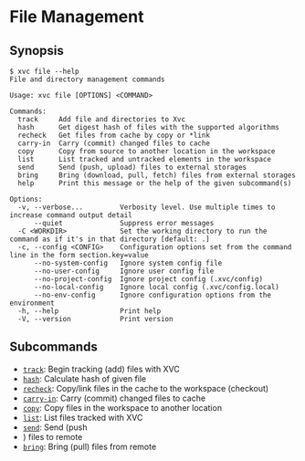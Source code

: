 # File Management


## Synopsis

```console
$ xvc file --help
File and directory management commands

Usage: xvc file [OPTIONS] <COMMAND>

Commands:
  track     Add file and directories to Xvc
  hash      Get digest hash of files with the supported algorithms
  recheck   Get files from cache by copy or *link
  carry-in  Carry (commit) changed files to cache
  copy      Copy from source to another location in the workspace
  list      List tracked and untracked elements in the workspace
  send      Send (push, upload) files to external storages
  bring     Bring (download, pull, fetch) files from external storages
  help      Print this message or the help of the given subcommand(s)

Options:
  -v, --verbose...         Verbosity level. Use multiple times to increase command output detail
      --quiet              Suppress error messages
  -C <WORKDIR>             Set the working directory to run the command as if it's in that directory [default: .]
  -c, --config <CONFIG>    Configuration options set from the command line in the form section.key=value
      --no-system-config   Ignore system config file
      --no-user-config     Ignore user config file
      --no-project-config  Ignore project config (.xvc/config)
      --no-local-config    Ignore local config (.xvc/config.local)
      --no-env-config      Ignore configuration options from the environment
  -h, --help               Print help
  -V, --version            Print version

```


## Subcommands


- [`track`](./xvc-file-track.md): Begin tracking (add) files with XVC
- [`hash`](./xvc-file-hash.md): Calculate hash of given file
- [`recheck`](./xvc-file-recheck.md): Copy/link files in the cache to the
  workspace (checkout)
- [`carry-in`](./xvc-file-carry-in.md): Carry (commit) changed files to cache
- [`copy`](./xvc-file-copy.md): Copy files in the workspace to another location
- [`list`](./xvc-file-list.md): List files tracked with XVC
- [`send`](./xvc-file-send.md): Send (push
- ) files to remote
- [`bring`](./xvc-file-bring.md): Bring (pull) files from remote
